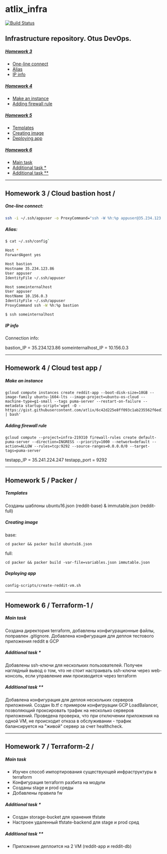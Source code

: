 # atlix_infra
[![Build Status](https://travis-ci.com/Otus-DevOps-2018-09/atlix_infra.svg?branch=master)](https://travis-ci.com/Otus-DevOps-2018-09/atlix_infra)

## Infrastructure repository. Otus DevOps.

##### [Homework 3](#hw3) 
 * [One-line connect](#hw31)  
 * [Alias](#hw32) 
 * [IP info](#hw33)
##### [Homework 4](#hw4)
 * [Make an instance](#hw41)  
 * [Adding firewall rule](#hw42)
##### [Homework 5](#hw5)
 * [Templates](#hw51)  
 * [Creating image](#hw52)
 * [Deploying app](#hw53)
##### [Homework 6](#hw6)
 * [Main task](#hw61)  
 * [Additional task *](#hw62)
 * [Additional task **](#hw63)

-----------------------------------

<a name="hw3"></a>
## Homework 3 / Cloud bastion host / 
<a name="hw31"></a>
##### One-line connect:
```bash 
ssh -i ~/.ssh/appuser -o ProxyCommand="ssh -W %h:%p appuser@35.234.123.86" appuser@10.156.0.3
```
<a name="hw32"></a>
##### Alias:
```bash 
$ cat ~/.ssh/config`

Host *
ForwardAgent yes

Host bastion
Hostname 35.234.123.86
User appuser
IdentityFile ~/.ssh/appuser

Host someinternalhost
User appuser
HostName 10.156.0.3
IdentityFile ~/.ssh/appuser
ProxyCommand ssh -W %h:%p bastion
```
`$ ssh someinternalhost`
<a name="hw33"></a>
##### IP info
Connection info:

bastion_IP = 35.234.123.86
someinternalhost_IP = 10.156.0.3

-----------------------------------
<a name="hw4"></a>
## Homework 4 / Cloud test app / 
<a name="hw41"></a>
##### Make an instance
```
gcloud compute instances create reddit-app --boot-disk-size=10GB --image-family ubuntu-1604-lts --image-project=ubuntu-os-cloud --machine-type=g1-small --tags puma-server --restart-on-failure --metadata startup-script='wget -O - https://gist.githubusercontent.com/atlix/6c42d225e8ff093c1ab235562f6ed1c2/raw/ad4981251c9c25300f053b03eae2189ec0360ccc/startup_script.sh | bash'
```
<a name="hw42"></a>
##### Adding firewall rule
```
gcloud compute --project=infra-219310 firewall-rules create default-puma-server --direction=INGRESS --priority=1000 --network=default --action=ALLOW --rules=tcp:9292 --source-ranges=0.0.0.0/0 --target-tags=puma-server
```
testapp_IP = 35.241.224.247
testapp_port = 9292

-----------------------------------
<a name="hw5"></a>
## Homework 5 / Packer / 
<a name="hw51"></a>
##### Templates
Созданы шаблоны ubuntu16.json (reddit-base) & immutable.json (reddit-full)
<a name="hw52"></a>
##### Creating image
base:
```
cd packer && packer build ubuntu16.json
```
full:
```
cd packer && packer build -var-file=variables.json immutable.json
```
<a name="hw53"></a>
##### Deploying app
```
config-scripts/create-reddit-vm.sh
```

-----------------------------------
<a name="hw6"></a>
## Homework 6 / Terraform-1 / 
<a name="hw61"></a>
##### Main task
Создана директория terraform, добавлены конфигурационные файлы, поправлен .gitignore. Добавлена конфигурация для деплоя тестового приложения reddit в GCP

<a name="hw62"></a>
##### Additional task *
Добавлены ssh-ключи для нескольких пользователей. Получен наглядный вывод о том, что не стоит настраивать ssh-ключи через web-консоль, если управление ими производится через terraform

<a name="hw63"></a>
##### Additional task **
Добавлена конфигурация для деплоя нескольких серверов приложений. Создан lb.tf с примером конфигруации GCP LoadBalancer, позволяющий проксировать трафик на несколько серверов приложений. Проведена проверка, что при отключении приложения на одной VM, не происходит отказа в обслуживании - трафик балансируется на "живой" сервер за счет healthcheck.

-----------------------------------
<a name="hw7"></a>
## Homework 7 / Terraform-2 / 
<a name="hw71"></a>
##### Main task
- Изучен способ импортирования существующей инфраструктуры в terraform
- Конфигурация terraform разбита на модули
- Созданы stage и prod среды
- Добавлены правила fw
<a name="hw72"></a>
##### Additional task *
- Создан storage-bucket для хранения tfstate
- Настроен удаленный tfstate-backend для stage и prod сред
<a name="hw73"></a>
##### Additional task **
- Приложение деплоится на 2 VM (reddit-app и reddit-db)